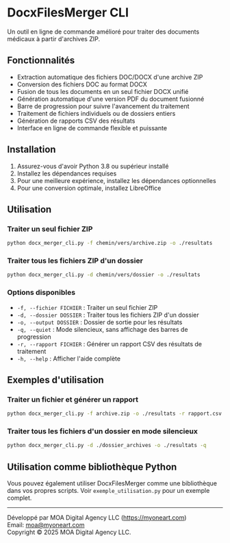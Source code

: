 # DocxFilesMerger CLI

Un outil en ligne de commande amélioré pour traiter des documents médicaux à partir d'archives ZIP.

## Fonctionnalités

- Extraction automatique des fichiers DOC/DOCX d'une archive ZIP
- Conversion des fichiers DOC au format DOCX
- Fusion de tous les documents en un seul fichier DOCX unifié
- Génération automatique d'une version PDF du document fusionné
- Barre de progression pour suivre l'avancement du traitement
- Traitement de fichiers individuels ou de dossiers entiers
- Génération de rapports CSV des résultats
- Interface en ligne de commande flexible et puissante

## Installation

1. Assurez-vous d'avoir Python 3.8 ou supérieur installé
2. Installez les dépendances requises
3. Pour une meilleure expérience, installez les dépendances optionnelles
4. Pour une conversion optimale, installez LibreOffice

## Utilisation

### Traiter un seul fichier ZIP

```bash
python docx_merger_cli.py -f chemin/vers/archive.zip -o ./resultats
```

### Traiter tous les fichiers ZIP d'un dossier

```bash
python docx_merger_cli.py -d chemin/vers/dossier -o ./resultats
```

### Options disponibles

- `-f, --fichier FICHIER` : Traiter un seul fichier ZIP
- `-d, --dossier DOSSIER` : Traiter tous les fichiers ZIP d'un dossier
- `-o, --output DOSSIER` : Dossier de sortie pour les résultats
- `-q, --quiet` : Mode silencieux, sans affichage des barres de progression
- `-r, --rapport FICHIER` : Générer un rapport CSV des résultats de traitement
- `-h, --help` : Afficher l'aide complète

## Exemples d'utilisation

### Traiter un fichier et générer un rapport

```bash
python docx_merger_cli.py -f archive.zip -o ./resultats -r rapport.csv
```

### Traiter tous les fichiers d'un dossier en mode silencieux

```bash
python docx_merger_cli.py -d ./dossier_archives -o ./resultats -q
```

## Utilisation comme bibliothèque Python

Vous pouvez également utiliser DocxFilesMerger comme une bibliothèque dans vos propres scripts.
Voir `exemple_utilisation.py` pour un exemple complet.

---

Développé par MOA Digital Agency LLC (https://myoneart.com)  
Email: moa@myoneart.com  
Copyright © 2025 MOA Digital Agency LLC.
